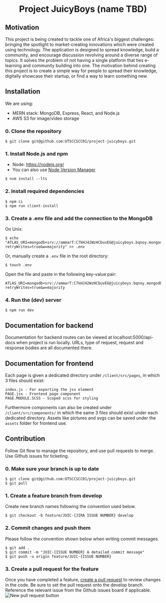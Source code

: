 <h1 align="center">Project JuicyBoys (name TBD)</h1>

## Motivation
This project is being created to tackle one of Africa's biggest challenges: bringing the spotlight to market-creating innovations which were created using technology.
The application is designed to spread knowledge, build a community, and encourage discussion revolving around a diverse range of topics. 
It solves the problem of not having a single platform that ties e-learning and community building into one.
The motivation behind creating this project is to create a simple way for people to spread their knowledge, digitally showcase their startup, or find a way to learn something new.

## Installation
We are using: 
- MERN stack: MongoDB, Express, React, and Node.js
- AWS S3 for image/video storage

### 0. Clone the repository
```shell
$ git clone git@github.com:UTSCCSCC01/project-juicyboys.git
```

### 1. Install Node.js and npm
* Node: https://nodejs.org/
* You can also use [Node Version Manager](https://github.com/nvm-sh/nvm#installing-and-updating)
```shell
$ nvm install --lts
```

### 2. Install required dependencies
```shell
$ npm ci
$ npm run client-install
```

### 3. Create a .env file and add the connection to the MongoDB
On Unix:
```shell
$ echo "ATLAS_URI=mongodb+srv://ammarT:C7kHJ42WzHCbuvEG@juicyboys.bqnoy.mongodb.net/myFirstDatabase?retryWrites=true&w=majority" >> .env
```
Or, manually create a `.env` file in the root directory:
```shell
$ touch .env
```
Open the file and paste in the following key-value pair:
```
ATLAS_URI=mongodb+srv://ammarT:C7kHJ42WzHCbuvEG@juicyboys.bqnoy.mongodb.net/myFirstDatabase?retryWrites=true&w=majority
```

### 4. Run the (dev) server
```shell
$ npm run dev
```
## Documentation for backend

Documentation for backend routes can be viewed at localhost:5000/api-docs when project is run locally. URLs, type of request, request and response bodies are all documented there.

## Documentation for frontend

Each page is given a dedicated directory under ```/client/src/pages```, in which 3 files should exist:
```
index.js - For exporting the jsx element
PAGE.jsx - Frontend page component
PAGE.MODULE.SCSS - Scoped scss for styling
```
Furthermore components can also be created under ```/client/src/components/``` in which the same 3 files should exist under each dedicated directory.
Assets like pictures and svgs can be saved under the ```assets``` folder for frontend use.


## Contribution

Follow Git flow to manage the repository, and use pull requests to merge. Use Github issues for ticketing.

### 0. Make sure your branch is up to date
```shell
$ git clone git@github.com:UTSCCSCC01/project-juicyboys.git
$ git pull
```

### 1. Create a feature branch from develop
Create new branch names following the convention used below.
```shell
$ git checkout -b feature/JUIC-{JIRA ISSUE NUMBER} develop
```

### 2. Commit changes and push them
Please follow the convention shown below when writing commit messages.
```shell
$ git add .
$ git commit -m "JUIC-{ISSUE NUMBER} A detailed commit message"
$ git push -u origin feature/JUIC-{ISSUE NUMBER}
```

### 3. Create a pull request for the feature
Once you have completed a feature, [create a pull request](https://github.com/UTSCCSCC01/project-juicyboys/pulls) to review changes in the code. Be sure to set the pull request onto the develop branch. Reference the relevant issue from the Github issues board if applicable.
![New pull request button](https://i.imgur.com/3awEW0L.png)
